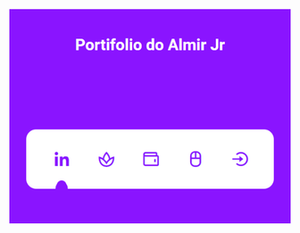 <img src="./assents/portifolio.png">

 <a href="https://almirjrdev.github.io/PortifolioAlmirDev/" target="_blank">
               